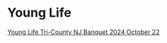 # Young Life

[Young Life Tri-County NJ Banquet 2024 October 22](https://photos.app.goo.gl/DihKYDHpbU1GoJan7)
